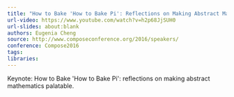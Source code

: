 ```yaml
---
title: "How to Bake 'How to Bake Pi': Reflections on Making Abstract Math Palatable"
url-video: https://www.youtube.com/watch?v=h2p68JjSUH0
url-slides: about:blank
authors: Eugenia Cheng
source: http://www.composeconference.org/2016/speakers/
conference: Compose2016
tags: 
libraries: 
---
```


Keynote: How to Bake 'How to Bake Pi': reflections on making abstract mathematics palatable.